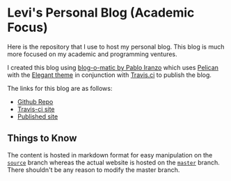 # Levi's Personal Blog (Academic Focus)

Here is the repository that I use to host my personal blog. This blog is much more focused on my academic and programming ventures.

I created this blog using [blog-o-matic by Pablo Iranzo](https://github.com/iranzo/blog-o-matic) which uses [Pelican](https://blog.getpelican.com/) with the [Elegant theme](https://github.com/Pelican-Elegant/elegant) in conjunction with [Travis.ci](https://travis-ci.org/) to publish the blog.

The links for this blog are as follows:

- [Github Repo](https://www.github.com/ldsands/ldsands.github.io)
- [Travis-ci site](https://travis-ci.org/github/ldsands/ldsands.github.io)
- [Published site](https://ldsands.github.io)

## Things to Know

The content is hosted in markdown format for easy manipulation on the [`source`](https://github.com/ldsands/ldsands.github.io/tree/source) branch whereas the actual website is hosted on the [`master`](https://github.com/ldsands/ldsands.github.io/tree/master) branch. There shouldn't be any reason to modify the master branch.
